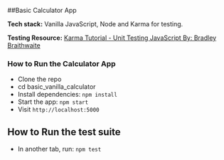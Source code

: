 ##Basic Calculator App

<strong>Tech stack:</strong> Vanilla JavaScript, Node and Karma for testing. 

**Testing Resource:** [Karma Tutorial - Unit Testing JavaScript By: Bradley Braithwaite](http://www.bradoncode.com/blog/2015/02/27/karma-tutorial/)

### How to Run the Calculator App
* Clone the repo
* cd basic_vanilla_calculator
* Install dependencies: `npm install`
* Start the app: `npm start`
* Visit `http://localhost:5000`

## How to Run the test suite
* In another tab, run: `npm test`

